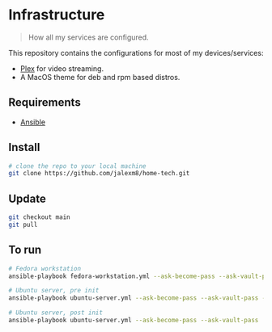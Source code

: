 # Infrastructure

> How all my services are configured.  

This repository contains the configurations for most of my devices/services:
- [Plex](https://www.plex.tv/) for video streaming.
- A MacOS theme for deb and rpm based distros.

## Requirements
- [Ansible](https://docs.ansible.com/ansible/latest/installation_guide/intro_installation.html)

## Install
```bash
# clone the repo to your local machine
git clone https://github.com/jalexm8/home-tech.git
```

## Update
```bash
git checkout main
git pull
```

## To run
```bash
# Fedora workstation
ansible-playbook fedora-workstation.yml --ask-become-pass --ask-vault-pass

# Ubuntu server, pre init
ansible-playbook ubuntu-server.yml --ask-become-pass --ask-vault-pass -e 'custom_ssh_port=22'

# Ubuntu server, post init
ansible-playbook ubuntu-server.yml --ask-become-pass --ask-vault-pass
```
